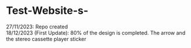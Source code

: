 # Test-Website-s-

27/11/2023: Repo created\
18/12/2023 (First Update): 80% of the design is completed. The arrow and the stereo cassette player sticker 

